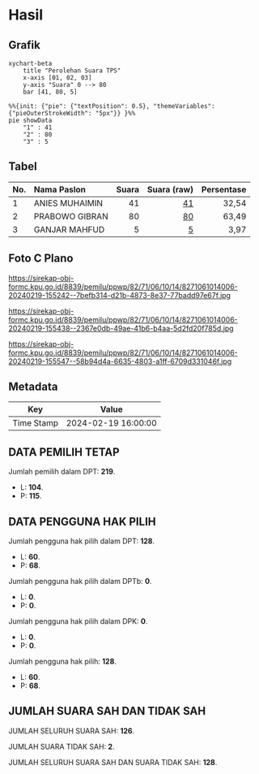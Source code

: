 # Hasil

## Grafik

```mermaid
xychart-beta
    title "Perolehan Suara TPS"
    x-axis [01, 02, 03]
    y-axis "Suara" 0 --> 80
    bar [41, 80, 5]
```

```mermaid
%%{init: {"pie": {"textPosition": 0.5}, "themeVariables": {"pieOuterStrokeWidth": "5px"}} }%%
pie showData
    "1" : 41
    "2" : 80
    "3" : 5
```

## Tabel

| No. | Nama Paslon    | Suara | Suara (raw) | Persentase |
|:--- |:-------------- | -----:| -----------:| ----------:|
| 1   | ANIES MUHAIMIN | 41    | [41][p-1]   | 32,54      |
| 2   | PRABOWO GIBRAN | 80    | [80][p-2]   | 63,49      |
| 3   | GANJAR MAHFUD  | 5     | [5][p-3]    | 3,97       |


[p-1]: https://github.com/gigit-pemilu/pemilu-2024-82-maluku-utara/blob/main/pilpres/hitung-suara/sub/82-maluku-utara/sub/71-kota-ternate/sub/06-kota-ternate-tengah/sub/1014-makassar-timur/sub/006-tps/sub/paslon-1.txt
[p-2]: https://github.com/gigit-pemilu/pemilu-2024-82-maluku-utara/blob/main/pilpres/hitung-suara/sub/82-maluku-utara/sub/71-kota-ternate/sub/06-kota-ternate-tengah/sub/1014-makassar-timur/sub/006-tps/sub/paslon-2.txt
[p-3]: https://github.com/gigit-pemilu/pemilu-2024-82-maluku-utara/blob/main/pilpres/hitung-suara/sub/82-maluku-utara/sub/71-kota-ternate/sub/06-kota-ternate-tengah/sub/1014-makassar-timur/sub/006-tps/sub/paslon-3.txt

## Foto C Plano

https://sirekap-obj-formc.kpu.go.id/8839/pemilu/ppwp/82/71/06/10/14/8271061014006-20240219-155242--7befb314-d21b-4873-8e37-77badd97e67f.jpg

https://sirekap-obj-formc.kpu.go.id/8839/pemilu/ppwp/82/71/06/10/14/8271061014006-20240219-155438--2367e0db-49ae-41b6-b4aa-5d2fd20f785d.jpg

https://sirekap-obj-formc.kpu.go.id/8839/pemilu/ppwp/82/71/06/10/14/8271061014006-20240219-155547--58b94d4a-6635-4803-a1ff-6709d331046f.jpg


## Metadata

| Key        | Value               |
| ---------- | ------------------- |
| Time Stamp | 2024-02-19 16:00:00 |


## DATA PEMILIH TETAP

Jumlah pemilih dalam DPT: **219**.
 * L: **104**.
 * P: **115**.

## DATA PENGGUNA HAK PILIH

Jumlah pengguna hak pilih dalam DPT: **128**.
 * L: **60**.
 * P: **68**.

Jumlah pengguna hak pilih dalam DPTb: **0**.
 * L: **0**.
 * P: **0**.

Jumlah pengguna hak pilih dalam DPK: **0**.
 * L: **0**.
 * P: **0**.

Jumlah pengguna hak pilih: **128**.
 * L: **60**.
 * P: **68**.

## JUMLAH SUARA SAH DAN TIDAK SAH

JUMLAH SELURUH SUARA SAH: **126**.

JUMLAH SUARA TIDAK SAH: **2**.

JUMLAH SELURUH SUARA SAH DAN SUARA TIDAK SAH: **128**.



